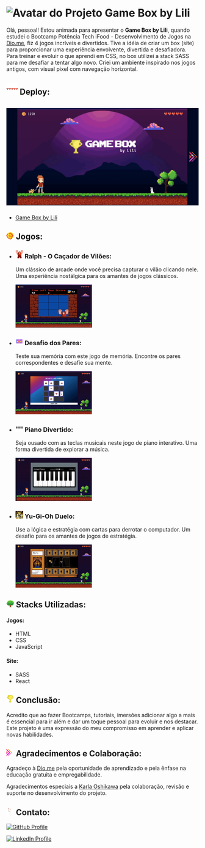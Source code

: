 # <img src="https://game-box-by-lili.vercel.app/static/media/GBL-avatar.aabc4a5aa641f58dae00.webp" alt="Avatar do Projeto" width="30px"> Game Box by Lili 

Olá, pessoal! Estou animada para apresentar o **Game Box by Lili**, quando estudei o Bootcamp Potência Tech iFood - Desenvolvimento de Jogos na [Dio.me](https://web.dio.me/home), fiz 4 jogos incríveis e divertidos. Tive a idéia de criar um box (site) para proporcionar uma experiência envolvente, divertida e desafiadora. Para treinar e evoluir o que aprendi em CSS, no box utilizei a stack SASS para me desafiar a tentar algo novo.
Criei um ambiente inspirado nos jogos antigos, com visual pixel com navegação horizontal.

## <img src="src/Images/GBL-coracao-vida.webp" alt="coração" width="30px"> Deploy:


<!--gif do site-->
## <img src="./src/Images/video-aprentacao-vel2.gif" alt="apresentação do site" width="750px">

- [Game Box by Lili](https://game-box-by-lili.vercel.app/)

## <img src="src/Images/GBL-moeda.webp" alt="coração" width="20px"> Jogos:


- ### <img src="src/Images/GBL-ralph.webp" alt="Ralph - O Caçador de Vilões" width="20px"> **Ralph - O Caçador de Vilões:**
  Um clássico de arcade onde você precisa capturar o vilão clicando nele. Uma experiência nostálgica para os amantes de jogos clássicos. 

  <img src="src/Images/ralph-gif.gif" alt="Ralph - O Caçador de Vilões" width="200px">

- ### <img src="src/Images/GBL-2estrelas.webp" alt="Desafio dos Pares" width="20px"> **Desafio dos Pares:**
  Teste sua memória com este jogo de memória. Encontre os pares correspondentes e desafie sua mente.

  <img src="src/Images/desafio-dos-pares-gif.gif" alt="Ralph - O Caçador de Vilões" width="200px">

- ### <img src="src/Images/GBL-teclado.webp" alt="Piano Divertido" width="20px"> **Piano Divertido:**
  Seja ousado com as teclas musicais neste jogo de piano interativo. Uma forma divertida de explorar a música.

  <img src="src/Images/piano-gif.gif" alt="Ralph - O Caçador de Vilões" width="200px">

- ### <img src="src/Images/GBL-yugi.webp" alt="Yu-Gi-Oh Duelo" width="20px"> **Yu-Gi-Oh Duelo:**
  Use a lógica e estratégia com cartas para derrotar o computador. Um desafio para os amantes de jogos de estratégia.

  <img src="src/Images/yugi-gif.gif" alt="Ralph - O Caçador de Vilões" width="200px">


## <img src="src/Images/GBL-arvore-cheia.webp" alt="Ícone da Stack" width="20px" > Stacks Utilizadas:

#### Jogos:
- HTML
- CSS
- JavaScript

#### Site:
- SASS
- React

## <img src="src/Images/GBL-trofeu.webp" alt="trofeu" width="20px"> Conclusão:

Acredito que ao fazer Bootcamps, tutoriais, imersões adicionar algo a mais é essencial para ir além e dar um toque pessoal para evoluir e nos destacar.
Este projeto é uma expressão do meu compromisso em aprender e aplicar novas habilidades.

## <img src="src/Images/GBL-seta.webp" alt="seta para agradecimentos" width="20px"> Agradecimentos e Colaboração:

Agradeço à [Dio.me](https://web.dio.me/home) pela oportunidade de aprendizado e pela ênfase na educação gratuita e empregabilidade.

Agradecimentos especiais a [Karla Oshikawa](https://github.com/karlaoshikawa) pela colaboração, revisão e suporte no desenvolvimento do projeto.

## <img src="src/Images/GBL-coelho.webp" alt="Ícone de coracao para Contato" width="20px"> Contato:
[![GitHub Profile](https://img.shields.io/badge/GitHub-Lili%20Bertolaccini%20-brightgreen)](https://github.com/LiliBertolaccini)

[![LinkedIn Profile](https://img.shields.io/badge/LinkedIn-Profile-blue)](https://www.linkedin.com/in/lilian-barros-bertolaccini/)


